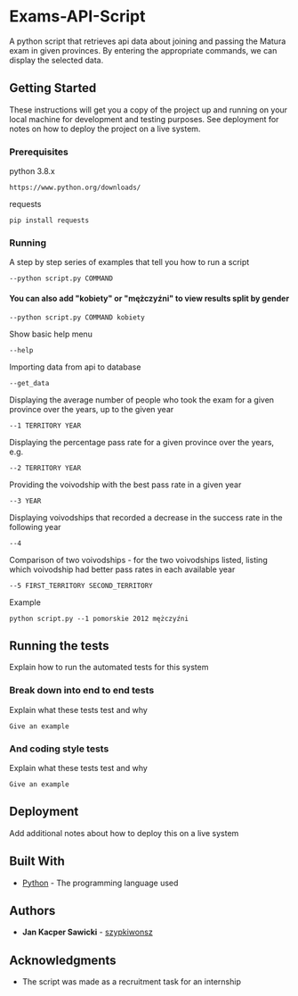# Exams-API-Script

A python script that retrieves api data about joining and passing the Matura exam in given provinces. By entering the appropriate commands, we can display the selected data.

## Getting Started

These instructions will get you a copy of the project up and running on your local machine for development and testing purposes. See deployment for notes on how to deploy the project on a live system.

### Prerequisites

python 3.8.x

```
https://www.python.org/downloads/
```

requests

```
pip install requests
```

### Running

A step by step series of examples that tell you how to run a script

```
--python script.py COMMAND
```

#### You can also add "kobiety" or "mężczyźni" to view results split by gender

```
--python script.py COMMAND kobiety
```

Show basic help menu

```
--help
```

Importing data from api to database

```
--get_data
```

Displaying the average number of people who took the exam for a given province over the years, up to the given year

```
--1 TERRITORY YEAR
```

Displaying the percentage pass rate for a given province over the years, e.g. 

```
--2 TERRITORY YEAR
```

Providing the voivodship with the best pass rate in a given year 

```
--3 YEAR
```

Displaying voivodships that recorded a decrease in the success rate in the following year

```
--4
```

Comparison of two voivodships - for the two voivodships listed, listing which voivodship had better pass rates in each available year

```
--5 FIRST_TERRITORY SECOND_TERRITORY
```

Example

```
python script.py --1 pomorskie 2012 mężczyźni
```

## Running the tests

Explain how to run the automated tests for this system

### Break down into end to end tests

Explain what these tests test and why

```
Give an example
```

### And coding style tests

Explain what these tests test and why

```
Give an example
```

## Deployment

Add additional notes about how to deploy this on a live system

## Built With

* [Python](https://www.python.org/) - The programming language used

## Authors

* **Jan Kacper Sawicki** - [szypkiwonsz](https://github.com/szypkiwonsz)

## Acknowledgments

* The script was made as a recruitment task for an internship
